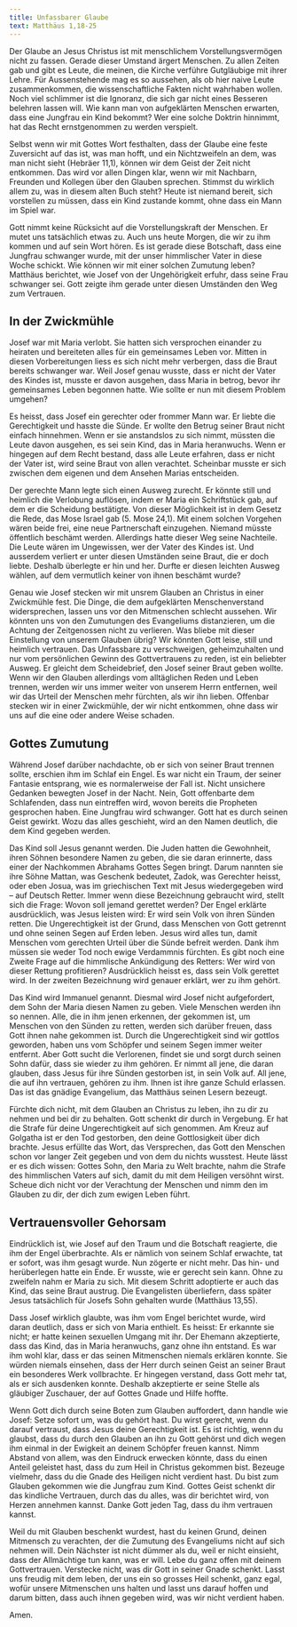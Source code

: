 ```yaml
---
title: Unfassbarer Glaube
text: Matthäus 1,18-25
---
```


Der Glaube an Jesus Christus ist mit menschlichem Vorstellungsvermögen nicht zu fassen. Gerade dieser Umstand ärgert Menschen. Zu allen Zeiten gab und gibt es Leute, die meinen, die Kirche verführe Gutgläubige mit ihrer Lehre. Für Aussenstehende mag es so aussehen, als ob hier naive Leute zusammenkommen, die wissenschaftliche Fakten nicht wahrhaben wollen. Noch viel schlimmer ist die Ignoranz, die sich gar nicht eines Besseren belehren lassen will. Wie kann man von aufgeklärten Menschen erwarten, dass eine Jungfrau ein Kind bekommt? Wer eine solche Doktrin hinnimmt, hat das Recht ernstgenommen zu werden verspielt.

Selbst wenn wir mit Gottes Wort festhalten, dass der Glaube eine feste Zuversicht auf das ist, was man hofft, und ein Nichtzweifeln an dem, was man nicht sieht (Hebräer 11,1), können wir dem Geist der Zeit nicht entkommen. Das wird vor allen Dingen klar, wenn wir mit Nachbarn, Freunden und Kollegen über den Glauben sprechen. Stimmst du wirklich allem zu, was in diesem alten Buch steht? Heute ist niemand bereit, sich vorstellen zu müssen, dass ein Kind zustande kommt, ohne dass ein Mann im Spiel war.

Gott nimmt keine Rücksicht auf die Vorstellungskraft der Menschen. Er mutet uns tatsächlich etwas zu. Auch uns heute Morgen, die wir zu ihm kommen und auf sein Wort hören. Es ist gerade diese Botschaft, dass eine Jungfrau schwanger wurde, mit der unser himmlischer Vater in diese Woche schickt. Wie können wir mit einer solchen Zumutung leben? Matthäus berichtet, wie Josef von der Ungehörigkeit erfuhr, dass seine Frau schwanger sei. Gott zeigte ihm gerade unter diesen Umständen den Weg zum Vertrauen.

## In der Zwickmühle

Josef war mit Maria verlobt. Sie hatten sich versprochen einander zu heiraten und bereiteten alles für ein gemeinsames Leben vor. Mitten in diesen Vorbereitungen liess es sich nicht mehr verbergen, dass die Braut bereits schwanger war. Weil Josef genau wusste, dass er nicht der Vater des Kindes ist, musste er davon ausgehen, dass Maria in betrog, bevor ihr gemeinsames Leben begonnen hatte. Wie sollte er nun mit diesem Problem umgehen?

Es heisst, dass Josef ein gerechter oder frommer Mann war. Er liebte die Gerechtigkeit und hasste die Sünde. Er wollte den Betrug seiner Braut nicht einfach hinnehmen. Wenn er sie anstandslos zu sich nimmt, müssten die Leute davon ausgehen, es sei sein Kind, das in Maria heranwuchs. Wenn er hingegen auf dem Recht bestand, dass alle Leute erfahren, dass er nicht der Vater ist, wird seine Braut von allen verachtet. Scheinbar musste er sich zwischen dem eigenen und dem Ansehen Marias entscheiden.

Der gerechte Mann legte sich einen Ausweg zurecht. Er könnte still und heimlich die Verlobung auflösen, indem er Maria ein Schriftstück gab, auf dem er die Scheidung bestätigte. Von dieser Möglichkeit ist in dem Gesetz die Rede, das Mose Israel gab (5. Mose 24,1). Mit einem solchen Vorgehen wären beide frei, eine neue Partnerschaft einzugehen. Niemand müsste öffentlich beschämt werden. Allerdings hatte dieser Weg seine Nachteile. Die Leute wären im Ungewissen, wer der Vater des Kindes ist. Und ausserdem verliert er unter diesen Umständen seine Braut, die er doch liebte. Deshalb überlegte er hin und her. Durfte er diesen leichten Ausweg wählen, auf dem vermutlich keiner von ihnen beschämt wurde?

Genau wie Josef stecken wir mit unsrem Glauben an Christus in einer Zwickmühle fest. Die Dinge, die dem aufgeklärten Menschenverstand widersprechen, lassen uns vor den Mitmenschen schlecht aussehen. Wir könnten uns von den Zumutungen des Evangeliums distanzieren, um die Achtung der Zeitgenossen nicht zu verlieren. Was bliebe mit dieser Einstellung von unserem Glauben übrig? Wir könnten Gott leise, still und heimlich vertrauen. Das Unfassbare zu verschweigen, geheimzuhalten und nur vom persönlichen Gewinn des Gottvertrauens zu reden, ist ein beliebter Ausweg. Er gleicht dem Scheidebrief, den Josef seiner Braut geben wollte. Wenn wir den Glauben allerdings vom alltäglichen Reden und Leben trennen, werden wir uns immer weiter von unserem Herrn entfernen, weil wir das Urteil der Menschen mehr fürchten, als wir ihn lieben. Offenbar stecken wir in einer Zwickmühle, der wir nicht entkommen, ohne dass wir uns auf die eine oder andere Weise schaden.

## Gottes Zumutung

Während Josef darüber nachdachte, ob er sich von seiner Braut trennen sollte, erschien ihm im Schlaf ein Engel. Es war nicht ein Traum, der seiner Fantasie entsprang, wie es normalerweise der Fall ist. Nicht unsichere Gedanken bewegten Josef in der Nacht. Nein, Gott offenbarte dem Schlafenden, dass nun eintreffen wird, wovon bereits die Propheten gesprochen haben. Eine Jungfrau wird schwanger. Gott hat es durch seinen Geist gewirkt. Wozu das alles geschieht, wird an den Namen deutlich, die dem Kind gegeben werden.

Das Kind soll Jesus genannt werden. Die Juden hatten die Gewohnheit, ihren Söhnen besondere Namen zu geben, die sie daran erinnerte, dass einer der Nachkommen Abrahams Gottes Segen bringt. Darum nannten sie ihre Söhne Mattan, was Geschenk bedeutet, Zadok, was Gerechter heisst, oder eben Josua, was im griechischen Text mit Jesus wiedergegeben wird – auf Deutsch Retter. Immer wenn diese Bezeichnung gebraucht wird, stellt sich die Frage: Wovon soll jemand gerettet werden? Der Engel erklärte ausdrücklich, was Jesus leisten wird: Er wird sein Volk von ihren Sünden retten. Die Ungerechtigkeit ist der Grund, dass Menschen von Gott getrennt und ohne seinen Segen auf Erden leben. Jesus wird alles tun, damit Menschen vom gerechten Urteil über die Sünde befreit werden. Dank ihm müssen sie weder Tod noch ewige Verdammnis fürchten. Es gibt noch eine Zweite Frage auf die himmlische Ankündigung des Retters: Wer wird von dieser Rettung profitieren? Ausdrücklich heisst es, dass sein Volk gerettet wird. In der zweiten Bezeichnung wird genauer erklärt, wer zu ihm gehört.

Das Kind wird Immanuel genannt. Diesmal wird Josef nicht aufgefordert, dem Sohn der Maria diesen Namen zu geben. Viele Menschen werden ihn so nennen. Alle, die in ihm jenen erkennen, der gekommen ist, um Menschen von den Sünden zu retten, werden sich darüber freuen, dass Gott ihnen nahe gekommen ist. Durch die Ungerechtigkeit sind wir gottlos geworden, haben uns vom Schöpfer und seinem Segen immer weiter entfernt. Aber Gott sucht die Verlorenen, findet sie und sorgt durch seinen Sohn dafür, dass sie wieder zu ihm gehören. Er nimmt all jene, die daran glauben, dass Jesus für ihre Sünden gestorben ist, in sein Volk auf. All jene, die auf ihn vertrauen, gehören zu ihm. Ihnen ist ihre ganze Schuld erlassen. Das ist das gnädige Evangelium, das Matthäus seinen Lesern bezeugt.

Fürchte dich nicht, mit dem Glauben an Christus zu leben, ihn zu dir zu nehmen und bei dir zu behalten. Gott schenkt dir durch in Vergebung. Er hat die Strafe für deine Ungerechtigkeit auf sich genommen. Am Kreuz auf Golgatha ist er den Tod gestorben, den deine Gottlosigkeit über dich brachte. Jesus erfüllte das Wort, das Versprechen, das Gott den Menschen schon vor langer Zeit gegeben und von dem du nichts wusstest. Heute lässt er es dich wissen: Gottes Sohn, den Maria zu Welt brachte, nahm die Strafe des himmlischen Vaters auf sich, damit du mit dem Heiligen versöhnt wirst. Scheue dich nicht vor der Verachtung der Menschen und nimm den im Glauben zu dir, der dich zum ewigen Leben führt.

## Vertrauensvoller Gehorsam

Eindrücklich ist, wie Josef auf den Traum und die Botschaft reagierte, die ihm der Engel überbrachte. Als er nämlich von seinem Schlaf erwachte, tat er sofort, was ihm gesagt wurde. Nun zögerte er nicht mehr. Das hin- und herüberlegen hatte ein Ende. Er wusste, wie er gerecht sein kann. Ohne zu zweifeln nahm er Maria zu sich. Mit diesem Schritt adoptierte er auch das Kind, das seine Braut austrug. Die Evangelisten überliefern, dass später Jesus tatsächlich für Josefs Sohn gehalten wurde (Matthäus 13,55).

Dass Josef wirklich glaubte, was ihm vom Engel berichtet wurde, wird daran deutlich, dass er sich von Maria enthielt. Es heisst: Er erkannte sie nicht; er hatte keinen sexuellen Umgang mit ihr. Der Ehemann akzeptierte, dass das Kind, das in Maria heranwuchs, ganz ohne ihn entstand. Es war ihm wohl klar, dass er das seinen Mitmenschen niemals erklären konnte. Sie würden niemals einsehen, dass der Herr durch seinen Geist an seiner Braut ein besonderes Werk vollbrachte. Er hingegen verstand, dass Gott mehr tat, als er sich ausdenken konnte. Deshalb akzeptierte er seine Stelle als gläubiger Zuschauer, der auf Gottes Gnade und Hilfe hoffte.

Wenn Gott dich durch seine Boten zum Glauben auffordert, dann handle wie Josef: Setze sofort um, was du gehört hast. Du wirst gerecht, wenn du darauf vertraust, dass Jesus deine Gerechtigkeit ist. Es ist richtig, wenn du glaubst, dass du durch den Glauben an ihn zu Gott gehörst und dich wegen ihm einmal in der Ewigkeit an deinem Schöpfer freuen kannst. Nimm Abstand von allem, was den Eindruck erwecken könnte, dass du einen Anteil geleistet hast, dass du zum Heil in Christus gekommen bist. Bezeuge vielmehr, dass du die Gnade des Heiligen nicht verdient hast. Du bist zum Glauben gekommen wie die Jungfrau zum Kind. Gottes Geist schenkt dir das kindliche Vertrauen, durch das du alles, was dir berichtet wird, von Herzen annehmen kannst. Danke Gott jeden Tag, dass du ihm vertrauen kannst.

Weil du mit Glauben beschenkt wurdest, hast du keinen Grund, deinen Mitmensch zu verachten, der die Zumutung des Evangeliums nicht auf sich nehmen will. Dein Nächster ist nicht dümmer als du, weil er nicht einsieht, dass der Allmächtige tun kann, was er will. Lebe du ganz offen mit deinem Gottvertrauen. Verstecke nicht, was dir Gott in seiner Gnade schenkt. Lasst uns freudig mit dem leben, der uns ein so grosses Heil schenkt, ganz egal, wofür unsere Mitmenschen uns halten und lasst uns darauf hoffen und darum bitten, dass auch ihnen gegeben wird, was wir nicht verdient haben.

Amen.
